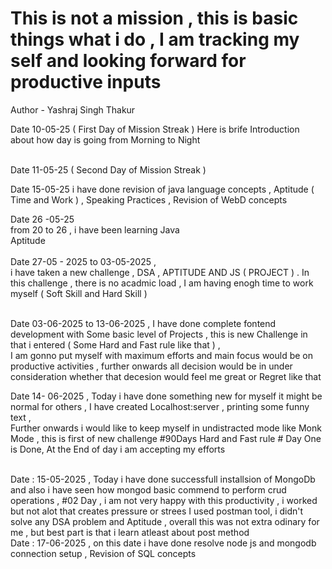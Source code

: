 # This is not a mission , this is basic  things  what i do ,  I am tracking my self and looking forward for productive inputs 
Author - Yashraj Singh Thakur 

Date 10-05-25 ( First Day of Mission Streak )
Here is brife Introduction about how day is going 
from  Morning to Night 

<br>
Date 11-05-25 ( Second Day of Mission Streak ) 
<br>

Date 15-05-25
i have done revision of java language concepts , Aptitude ( Time and Work ) , Speaking Practices  , Revision of WebD concepts 
<br>

Date 26 -05-25 
<br>
from 20 to 26  , i have been learning  Java 
<br>
Aptitude   
<br>
Date  27-05 - 2025 to 03-05-2025  , 
<br>
i have taken a new challenge  ,  DSA , APTITUDE AND  JS ( PROJECT ) . 
In this challenge , there is no acadmic load , I am having enogh time to work myself ( Soft Skill and Hard Skill )  
<br>

Date 03-06-2025 to 13-06-2025  , I have done complete fontend  development  with Some basic level of Projects ,  this is new Challenge  in that  i entered  ( Some Hard and Fast rule like that )  , 
<br>
I am gonno put myself with maximum  efforts  and  main focus would be on productive activities , further onwards all decision would be  in under consideration whether that decesion would feel me great or Regret like that 
<br>

Date 14- 06-2025  , Today i have done something new for myself it might be normal for others , I have created Localhost:server , printing some funny text , 
<br>
Further onwards i would like to keep myself in undistracted mode like Monk Mode , this  is first of new challenge  #90Days Hard and Fast rule # Day One is Done, At the End of day i am accepting my efforts 



<br>
Date : 15-05-2025 , Today  i have done  successfull installsion of MongoDb and also i have seen how mongod basic commend to perform crud operations , 
#02  Day , i am not very happy with this productivity , i worked but not alot that creates pressure or strees 
I used postman tool, i didn't solve any DSA problem and Aptitude , overall this was not extra odinary for me , but best part is that i learn atleast about post method 

 <br>
 Date : 17-06-2025  , on this date i have done resolve node js and mongodb connection setup , Revision of SQL  concepts 
